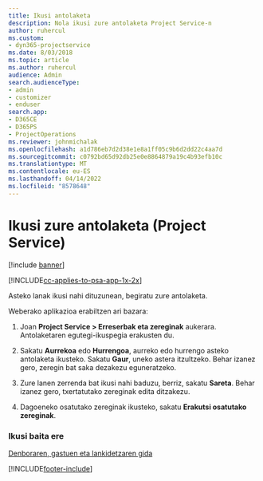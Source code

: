 ```yaml
---
title: Ikusi antolaketa
description: Nola ikusi zure antolaketa Project Service-n
author: ruhercul
ms.custom:
- dyn365-projectservice
ms.date: 8/03/2018
ms.topic: article
ms.author: ruhercul
audience: Admin
search.audienceType:
- admin
- customizer
- enduser
search.app:
- D365CE
- D365PS
- ProjectOperations
ms.reviewer: johnmichalak
ms.openlocfilehash: a1d786eb7d2d38e1e8a1ff05c9b6d2dd22c4aa7d
ms.sourcegitcommit: c0792bd65d92db25e0e8864879a19c4b93efb10c
ms.translationtype: MT
ms.contentlocale: eu-ES
ms.lasthandoff: 04/14/2022
ms.locfileid: "8578648"
---
```

# <a name="view-your-schedule-project-service"></a>Ikusi zure antolaketa (Project Service)

[!include [banner](../includes/psa-now-project-operations.md)]

[!INCLUDE[cc-applies-to-psa-app-1x-2x](../includes/cc-applies-to-psa-app-1x-2x.md)]

Asteko lanak ikusi nahi dituzunean, begiratu zure antolaketa.  
  
 Weberako aplikazioa erabiltzen ari bazara:  
  
1.  Joan **Project Service > Erreserbak eta zereginak** aukerara. Antolaketaren egutegi-ikuspegia erakusten du.  
  
2.  Sakatu **Aurrekoa** edo **Hurrengoa**, aurreko edo hurrengo asteko antolaketa ikusteko. Sakatu **Gaur**, uneko astera itzultzeko. Behar izanez gero, zeregin bat saka dezakezu eguneratzeko.  
  
3.  Zure lanen zerrenda bat ikusi nahi baduzu, berriz, sakatu **Sareta**. Behar izanez gero, txertatutako zereginak edita ditzakezu.  
  
4.  Dagoeneko osatutako zereginak ikusteko, sakatu **Erakutsi osatutako zereginak**.  
  
### <a name="see-also"></a>Ikusi baita ere  
 [Denboraren, gastuen eta lankidetzaren gida](../psa/time-expense-collaboration-guide.md)


[!INCLUDE[footer-include](../includes/footer-banner.md)]

